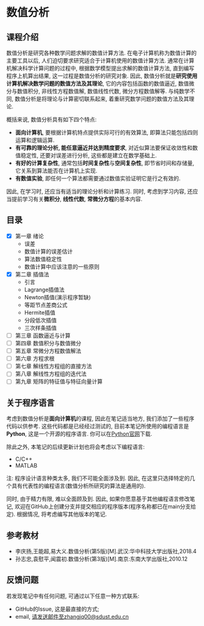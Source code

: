 # 数值分析

## 课程介绍
数值分析是研究各种数学问题求解的数值计算方法. 在电子计算机称为数值计算的主要工具以后, 人们迫切要求研究适合于计算机使用的数值计算方法. 通常在计算机解决科学计算问题的过程中, 根据数学模型提出求解的数值计算方法, 直到编写程序上机算出结果, 这一过程是数值分析的研究对象. 因此, 数值分析就是**研究使用计算机解决数学问题的数值方法及其理论**, 它的内容包括函数的数值逼近, 数值微分与数值积分, 非线性方程数值解, 数值线性代数, 微分方程数值解等. 与纯数学不同, 数值分析是将理论与计算密切联系起来, 着重研究数学问题的数值方法及其理论.

概括来说, 数值分析具有如下四个特点:

- **面向计算机**, 要根据计算机特点提供实际可行的有效算法, 即算法只能包括四则运算和逻辑运算.
- **有可靠的理论分析, 能任意逼近并达到精度要求**, 对近似算法要保证收敛性和数值稳定性, 还要对误差进行分析, 这些都是建立在数学基础上.
- **有好的计算复杂性**, 通常包括**时间复杂性**与**空间复杂性**, 即节省时间和存储量, 它关系到算法能否在计算机上实现.
- **有数值实验**, 即任何一个算法都需要通过数值实验证明它是行之有效的.

因此, 在学习时, 还应当有适当的理论分析和计算练习. 同时, 考虑到学习内容, 还应当提前学习有关**微积分**, **线性代数**, **常微分方程**的基本内容.

## 目录

- [X] 第一章 绪论
  - 误差
  - 数值计算的误差估计
  - 算法数值稳定性
  - 数值计算中应该注意的一些原则
- [X] 第二章 插值法
  - 引言
  - Lagrange插值法
  - Newton插值(演示程序暂缺)
  - 等距节点差商公式
  - Hermite插值
  - 分段低次插值
  - 三次样条插值
- [ ] 第三章 函数逼近与计算
- [ ] 第四章 数值积分与数值微分
- [ ] 第五章 常微分方程数值解法
- [ ] 第六章 方程求根
- [ ] 第七章 解线性方程组的直接方法
- [ ] 第八章 解线性方程组的迭代法
- [ ] 第九章 矩阵的特征值与特征向量计算

## 关于程序语言

考虑到数值分析是**面向计算机**的课程, 因此在笔记适当地方, 我们添加了一些程序代码以供参考. 这些代码都是已经经过测试的, 目前本笔记所使用的编程语言是**Python**, 这是一个开源的程序语言. 你可以在[Python官网](https://www.python.org/)下载. 

除此之外, 本笔记的后续更新计划也将会考虑以下编程语言:
- C/C++
- MATLAB

注: 程序设计语言种类太多, 我们不可能全面涉及到. 因此, 在这里只选择特定的几个具有代表性的编程语言(数值分析所研究的算法是通用的).

同时, 由于精力有限, 难以全面顾及到. 因此, 如果你愿意基于其他编程语言修改笔记, 欢迎在GitHub上创建分支并提交相应的程序版本(程序名称都已在main分支给定). 根据情况, 将考虑编写其他版本的笔记.


## 参考教材
- 李庆扬,王能超,易大义.数值分析(第5版)[M].武汉:华中科技大学出版社,2018.4
- 孙志忠,袁慰平,闻震初.数值分析(第3版)[M].南京:东南大学出版社,2010.12

## 反馈问题
若发现笔记中有任何问题, 可通过以下任意一种方式联系:
- GitHub的Issue, 这是最直接的方式;
- email, 请发送邮件至zhangjq00@sdust.edu.cn